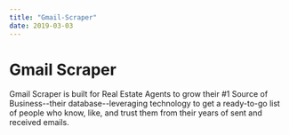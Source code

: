 ```yaml
---
title: "Gmail-Scraper"
date: 2019-03-03
---
```


# Gmail Scraper

Gmail Scraper is built for Real Estate Agents to grow their #1 Source of Business--their database--leveraging technology to get a ready-to-go list of people who know, like, and trust them from their years of sent and received emails.
